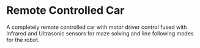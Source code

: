# Remote Controlled Car

A completely remote controlled car with motor driver control fused with Infrared and Ultrasonic sensors for maze solving and line following modes for the robot.
